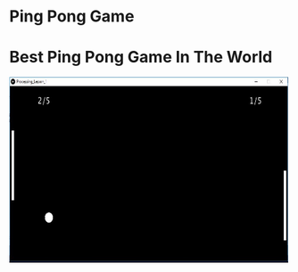 
# Ping Pong Game
<body>
  <h1> Best Ping Pong Game In The World </h1>
<img src="PingPong.JPG" alt="PingPong" width="500" height="333">
</body>
